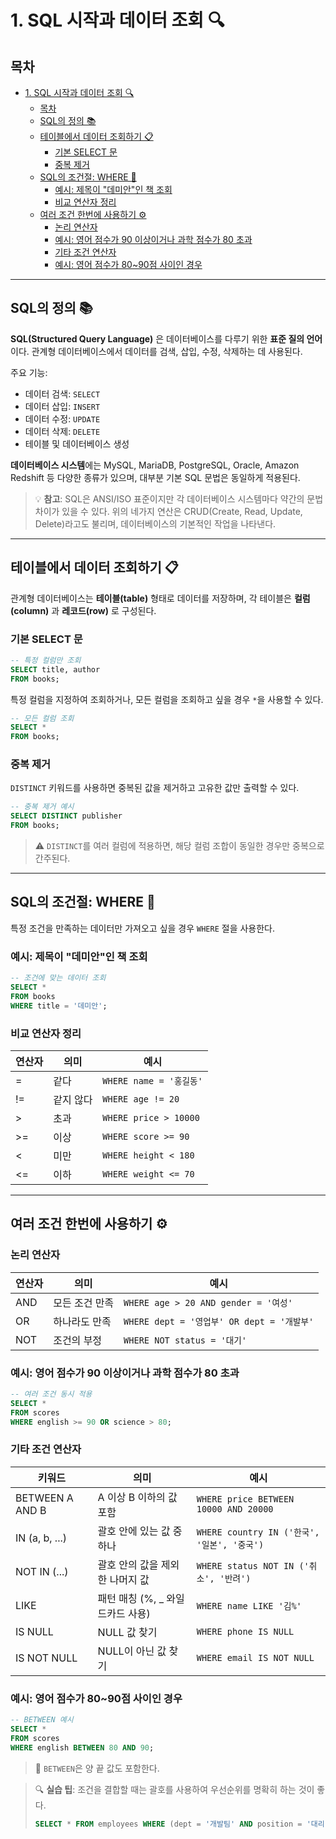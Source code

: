 # 1. SQL 시작과 데이터 조회 🔍

## 목차
- [1. SQL 시작과 데이터 조회 🔍](#1-sql-시작과-데이터-조회-)
  - [목차](#목차)
  - [SQL의 정의 📚](#sql의-정의-)
  - [테이블에서 데이터 조회하기 📋](#테이블에서-데이터-조회하기-)
    - [기본 SELECT 문](#기본-select-문)
    - [중복 제거](#중복-제거)
  - [SQL의 조건절: WHERE 🔎](#sql의-조건절-where-)
    - [예시: 제목이 "데미안"인 책 조회](#예시-제목이-데미안인-책-조회)
    - [비교 연산자 정리](#비교-연산자-정리)
  - [여러 조건 한번에 사용하기 ⚙️](#여러-조건-한번에-사용하기-️)
    - [논리 연산자](#논리-연산자)
    - [예시: 영어 점수가 90 이상이거나 과학 점수가 80 초과](#예시-영어-점수가-90-이상이거나-과학-점수가-80-초과)
    - [기타 조건 연산자](#기타-조건-연산자)
    - [예시: 영어 점수가 80~90점 사이인 경우](#예시-영어-점수가-8090점-사이인-경우)

---

## SQL의 정의 📚

**SQL(Structured Query Language)** 은 데이터베이스를 다루기 위한 **표준 질의 언어**이다. 관계형 데이터베이스에서 데이터를 검색, 삽입, 수정, 삭제하는 데 사용된다.

주요 기능:
- 데이터 검색: `SELECT`
- 데이터 삽입: `INSERT`
- 데이터 수정: `UPDATE`
- 데이터 삭제: `DELETE`
- 테이블 및 데이터베이스 생성

**데이터베이스 시스템**에는 MySQL, MariaDB, PostgreSQL, Oracle, Amazon Redshift 등 다양한 종류가 있으며, 대부분 기본 SQL 문법은 동일하게 적용된다.

> 💡 **참고**: SQL은 ANSI/ISO 표준이지만 각 데이터베이스 시스템마다 약간의 문법 차이가 있을 수 있다.
> 위의 네가지 연산은 CRUD(Create, Read, Update, Delete)라고도 불리며, 데이터베이스의 기본적인 작업을 나타낸다.

---

## 테이블에서 데이터 조회하기 📋

관계형 데이터베이스는 **테이블(table)** 형태로 데이터를 저장하며, 각 테이블은 **컬럼(column)** 과 **레코드(row)** 로 구성된다.

### 기본 SELECT 문
```sql
-- 특정 컬럼만 조회
SELECT title, author
FROM books;
```
특정 컬럼을 지정하여 조회하거나, 모든 컬럼을 조회하고 싶을 경우 `*`을 사용할 수 있다.
```sql
-- 모든 컬럼 조회
SELECT *
FROM books;
```

### 중복 제거
`DISTINCT` 키워드를 사용하면 중복된 값을 제거하고 고유한 값만 출력할 수 있다.
```sql
-- 중복 제거 예시
SELECT DISTINCT publisher
FROM books;
```
> ⚠️ `DISTINCT`를 여러 컬럼에 적용하면, 해당 컬럼 조합이 동일한 경우만 중복으로 간주된다.

---

## SQL의 조건절: WHERE 🔎

특정 조건을 만족하는 데이터만 가져오고 싶을 경우 `WHERE` 절을 사용한다.

### 예시: 제목이 "데미안"인 책 조회
```sql
-- 조건에 맞는 데이터 조회
SELECT *
FROM books
WHERE title = '데미안';
```

### 비교 연산자 정리

| 연산자 | 의미       | 예시                         |
|--------|------------|------------------------------|
| =      | 같다       | `WHERE name = '홍길동'`      |
| !=     | 같지 않다  | `WHERE age != 20`            |
| >      | 초과       | `WHERE price > 10000`        |
| >=     | 이상       | `WHERE score >= 90`          |
| <      | 미만       | `WHERE height < 180`         |
| <=     | 이하       | `WHERE weight <= 70`         |

---

## 여러 조건 한번에 사용하기 ⚙️

### 논리 연산자

| 연산자 | 의미             | 예시                                    |
|--------|------------------|----------------------------------------|
| AND    | 모든 조건 만족   | `WHERE age > 20 AND gender = '여성'`    |
| OR     | 하나라도 만족    | `WHERE dept = '영업부' OR dept = '개발부'` |
| NOT    | 조건의 부정      | `WHERE NOT status = '대기'`             |

### 예시: 영어 점수가 90 이상이거나 과학 점수가 80 초과
```sql
-- 여러 조건 동시 적용
SELECT *
FROM scores
WHERE english >= 90 OR science > 80;
```

### 기타 조건 연산자

| 키워드        | 의미                             | 예시                                  |
|---------------|----------------------------------|---------------------------------------|
| BETWEEN A AND B | A 이상 B 이하의 값 포함           | `WHERE price BETWEEN 10000 AND 20000` |
| IN (a, b, ...)  | 괄호 안에 있는 값 중 하나         | `WHERE country IN ('한국', '일본', '중국')` |
| NOT IN (...)    | 괄호 안의 값을 제외한 나머지 값   | `WHERE status NOT IN ('취소', '반려')`   |
| LIKE           | 패턴 매칭 (%, _ 와일드카드 사용)  | `WHERE name LIKE '김%'`               |
| IS NULL        | NULL 값 찾기                     | `WHERE phone IS NULL`                 |
| IS NOT NULL    | NULL이 아닌 값 찾기              | `WHERE email IS NOT NULL`            |

### 예시: 영어 점수가 80~90점 사이인 경우
```sql
-- BETWEEN 예시
SELECT *
FROM scores
WHERE english BETWEEN 80 AND 90;
```
> 📌 `BETWEEN`은 양 끝 값도 포함한다.

> 🔍 **실습 팁**: 조건을 결합할 때는 괄호를 사용하여 우선순위를 명확히 하는 것이 좋다.
> ```sql
> SELECT * FROM employees WHERE (dept = '개발팀' AND position = '대리') OR (dept = '마케팅팀' AND experience >= 5);
> ```
